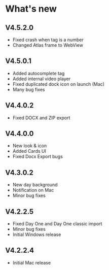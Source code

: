 # What's new

## V4.5.2.0
* Fixed crash when tag is a number
* Changed Atlas frame to WebView

## V4.5.0.1
* Added autocomplete tag
* Added internal video player
* Fixed duplicated dock icon on launch (Mac)
* Many bug fixes

## V4.4.0.2
* Fixed DOCX and ZIP export

## V4.4.0.0
* New look & icon
* Added Cards UI
* Fixed Docx Export bugs

## V4.3.0.2
* New day background
* Notification on Mac
* Minor bug fixes

## V4.2.2.5
* Fixed Day One and Day One classic import
* Minor bug fixes
* Initial Windows release

## V4.2.2.4
* Initial Mac release
